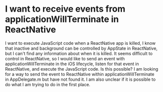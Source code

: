 
# I want to receive events from applicationWillTerminate in ReactNative

I want to execute JavaScript code when a ReactNative app is killed, I know that inactive and background can be controlled by AppState in ReactNative, but I can't find any information about when it is killed.
It seems difficult to control in ReactNative, so I would like to send an event with applicationWillTerminate in the iOS lifecycle, listen for that event in ReactNative, and execute the JavaScript code. Is this possible?
I am looking for a way to send the event to ReactNative within applicationWillTerminate in AppDelegate.m but have not found it.
I am also unclear if it is possible to do what I am trying to do in the first place.

        